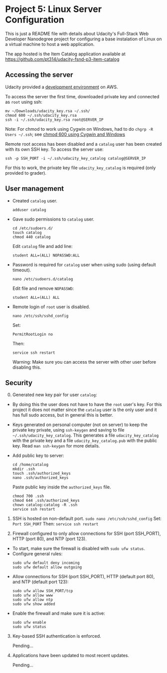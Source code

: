 Project 5: Linux Server Configuration
=====================================

This is just a README file with details about Udacity's Full-Stack Web Developer Nanodegree project for configuring a base instalation of Linux on a virtual machine to host a web application.

The app hosted is the Item Catalog application available at https://github.com/pt314/udacity-fsnd-p3-item-catalog


Accessing the server
--------------------

Udacity provided a [development environment][1] on AWS.

To access the server the first time, downloaded private key and connected as `root` using ssh:
```
mv ~/Downloads/udacity_key.rsa ~/.ssh/
chmod 600 ~/.ssh/udacity_key.rsa
ssh -i ~/.ssh/udacity_key.rsa root@SERVER_IP
```
Note: For chmod to work using Cygwin on Windows, had to do `chgrp -R Users ~/.ssh`; see [chmod 600 using Cygwin and Windows][2]

Remote root access has been disabled and a `catalog` user has been created with its own SSH key. To access the server use:
```
ssh -p SSH_PORT -i ~/.ssh/udacity_key_catalog catalog@SERVER_IP
```
For this to work, the private key file `udacity_key_catalog` is required (only provided to grader).


User management
---------------

- Created `catalog` user.
  ```
  adduser catalog
  ```

- Gave sudo permissions to `catalog` user.
  ```
  cd /etc/sudoers.d/
  touch catalog
  chmod 440 catalog
  ```
  Edit `catalog` file and add line:
  ```
  student ALL=(ALL) NOPASSWD:ALL
  ```

- Password is required for `catalog` user when using sudo (using default timeout).
  ```
  nano /etc/sudoers.d/catalog
  ```
  Edit file and remove `NOPASSWD`:
  ```
  student ALL=(ALL) ALL
  ````

- Remote login of `root` user is disabled.
  ```
  nano /etc/ssh/sshd_config
  ```
  Set:
  ```
  PermitRootLogin no
  ```
  Then:
  ```
  service ssh restart
  ```
  Warning: Make sure you can access the server with other user before disabling this.



Security
--------

0. Generated new key pair for user `catalog`:

  - By doing this the user does not have to have the `root` user's key. For this project it does not matter since the `catalog` user is the only user and it has full sudo access, but in general this is better.

  - Keys generated on personal computer (not on server) to keep the private key private, using `ssh-keygen` and saving to file `~/.ssh/udacity_key_catalog`. This generates a file `udacity_key_catalog` with the private key and a file `udacity_key_catalog.pub` with the public key. Read `man ssh-keygen` for more details.

  - Add public key to server:
    ```
    cd /home/catalog
    mkdir .ssh
    touch .ssh/authorized_keys
    nano .ssh/authorized_keys
    ```
    Paste public key inside the `authorized_keys` file.
    ```
    chmod 700 .ssh
    chmod 644 .ssh/authorized_keys
    chown catalog:catalog -R .ssh
    service ssh restart
    ```

1. SSH is hosted on non-default port.
    ```sudo nano /etc/ssh/sshd_config```
  Set:
    ```Port SSH_PORT```
  Then:
    ```service ssh restart```

2. Firewall configured to only allow connections for SSH (port SSH_PORT), HTTP (port 80), and NTP (port 123).
  - To start, make sure the firewall is disabled with `sudo ufw status`.
  - Configure general rules:
      ```
      sudo ufw default deny incoming
      sudo ufw default allow outgoing
      ```
  - Allow connections for SSH (port SSH_PORT), HTTP (default port 80), and NTP (default port 123):
    ```
    sudo ufw allow SSH_PORT/tcp
    sudo ufw allow www
    sudo ufw allow ntp
    sudo ufw show added
    ```
  - Enable the firewall and make sure it is active:
    ```
    sudo ufw enable
    sudo ufw status
    ```


3. Key-based SSH authentication is enforced.

   Pending...

4. Applications have been updated to most recent updates.

   Pending...



[1]: https://www.udacity.com/account#!/development_environment "My Udacity's development environment"
[2]: http://superuser.com/questions/397288/using-cygwin-in-windows-8-chmod-600-does-not-work-as-expected "Using Cygwin in Windows 8, chmod 600 does not work as expected?"